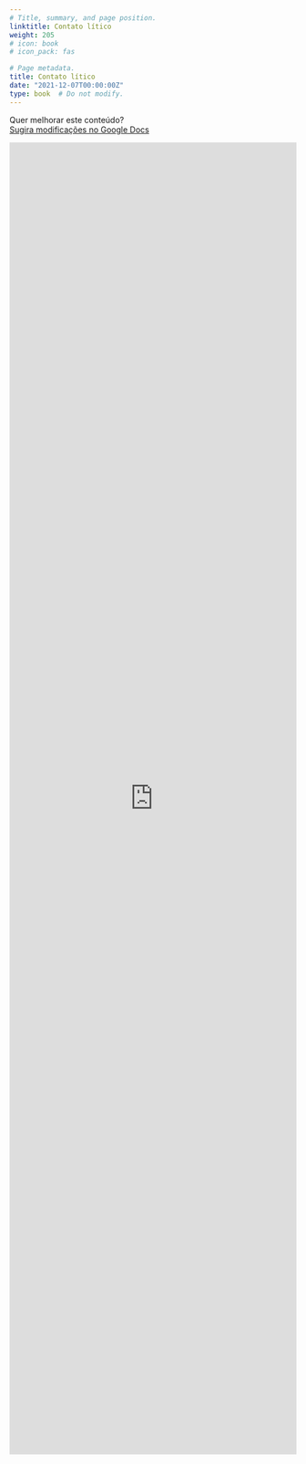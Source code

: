 ```yaml
---
# Title, summary, and page position.
linktitle: Contato lítico
weight: 205
# icon: book
# icon_pack: fas

# Page metadata.
title: Contato lítico
date: "2021-12-07T00:00:00Z"
type: book  # Do not modify.
---
```


Quer melhorar este conteúdo?<br>
[<i class="fa fa-edit" aria-hidden="true"></i> Sugira modificações no Google Docs][edit]

[edit]: https://docs.google.com/document/d/160aKLwHa_-3vbQQEY8_D0Tc5xuxSDB3BbBt77RgrAMw/edit?usp=sharing

<iframe frameborder="0" style="width: 100%; height: 2300px" src="https://docs.google.com/document/d/e/2PACX-1vQU9cDLSk0xhEUd9-DK2K9drey1y4ayEvw2bq69g6Mqxxinc626xSqfLnaQs_GEXorSLmDeNtE986xH/pub?embedded=true"></iframe>
